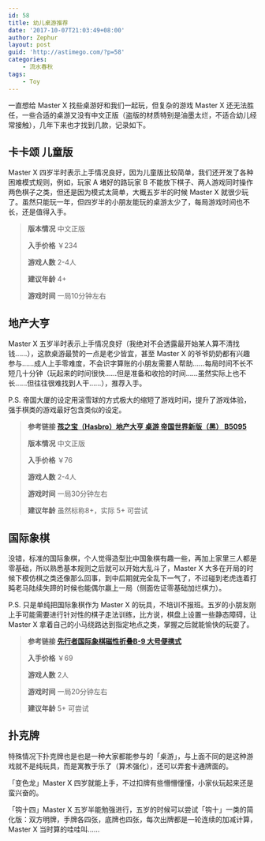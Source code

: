 ```yaml
---
id: 58
title: 幼儿桌游推荐
date: '2017-10-07T21:03:49+08:00'
author: Zephur
layout: post
guid: 'http://astimego.com/?p=58'
categories:
    - 流水春秋
tags:
    - Toy
---
```


一直想给 Master X 找些桌游好和我们一起玩，但复杂的游戏 Master X 还无法胜任，一些合适的桌游又没有中文正版（盗版的材质特别是油墨太烂，不适合幼儿经常接触），几年下来也才找到几款，记录如下。

<!-- more -->

## 卡卡颂 儿童版

Master X 四岁半时表示上手情况良好，因为儿童版比较简单，我们还开发了各种困难模式规则，例如，玩家 A 堵好的路玩家 B 不能放下棋子、两人游戏同时操作两色棋子之类，但还是因为模式太简单，大概五岁半的时候 Master X 就很少玩了。虽然只能玩一年，但四岁半的小朋友能玩的桌游太少了，每局游戏时间也不长，还是值得入手。

> **版本情况** 中文正版
> 
> **入手价格** ￥234
> 
> **游戏人数** 2-4人
> 
> **建议年龄** 4+
> 
> **游戏时间** 一局10分钟左右

## 地产大亨

Master X 五岁半时表示上手情况良好（我绝对不会透露最开始某人算不清找钱……），这款桌游最赞的一点是老少皆宜，甚至 Master X 的爷爷奶奶都有兴趣参与……成人上手零难度，不会识字算账的小朋友需要人帮助……每局时间不长不短几十分钟（玩起来的时间很快……但是准备和收拾的时间……虽然实际上也不长……但往往很难找到人干……），推荐入手。

P.S. 帝国大厦的设定用滚雪球的方式极大的缩短了游戏时间，提升了游戏体验，强手棋类的游戏最好包含类似的设定。

> **参考链接 [孩之宝（Hasbro）地产大亨 桌游 帝国世界新版（黑） B5095](https://item.jd.com/2966754.html)**
> 
> **版本情况** 中文正版
> 
> **入手价格** ￥76
> 
> **游戏人数** 2-4人
> 
> **游戏时间** 一局30分钟左右
> 
> **建议年龄** 虽然标称8+，实际 5+ 可尝试

## 国际象棋

没错，标准的国际象棋，个人觉得造型比中国象棋有趣一些，再加上家里三人都是零基础，所以熟悉基本规则之后就可以开始大乱斗了，Master X 大多在开局的时候下模仿棋之类还像那么回事，到中后期就完全乱下一气了，不过碰到老虎连着打盹老马陆续失蹄的时候也能偶尔嬴上一局（侧面佐证零基础加烂棋力）。

P.S. 只是单纯把国际象棋作为 Master X 的玩具，不培训不报班。五岁的小朋友刚上手可能需要进行针对性的棋子走法训练，比方说，棋盘上设置一些静态障碍，让 Master X 拿着自己的小马绕路达到指定地点之类，掌握之后就能愉快的玩耍了。

> **参考链接 [先行者国际象棋磁性折叠B-9 大号便携式](https://item.jd.com/3696428.html)**
> 
> **入手价格** ￥69
> 
> **游戏人数** 2人
> 
> **游戏时间** 一局20分钟左右
> 
> **建议年龄** 5+ 可尝试

## 扑克牌

特殊情况下扑克牌也是也是一种大家都能参与的「桌游」，与上面不同的是这种游戏就不是纯玩具，而是寓教于乐了（算术强化），还可以弄套卡通牌面的。

「变色龙」Master X 四岁就能上手，不过扣牌有些懵懵懂懂，小家伙玩起来还是蛮兴奋的。

「钩十四」Master X 五岁半能勉强进行，五岁的时候可以尝试「钩十」一类的简化版：双方明牌，手牌各四张，底牌也四张，每次出牌都是一轮连续的加减计算，Master X 当时算的哇哇叫……